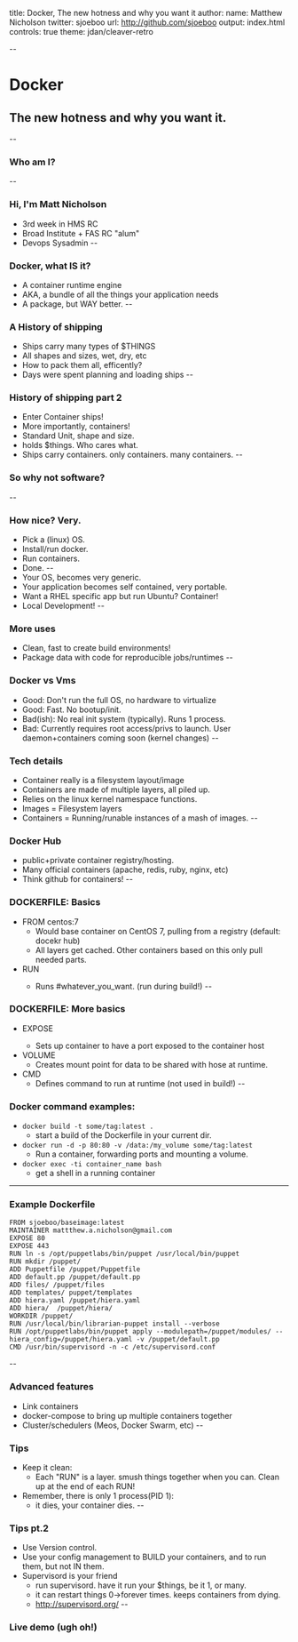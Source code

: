 title: Docker, The new hotness and why you want it
author:
  name: Matthew Nicholson
  twitter: sjoeboo
  url: http://github.com/sjoeboo
output: index.html
controls: true
theme: jdan/cleaver-retro

--
# Docker
## The new hotness and why you want it.
--
### Who am I?
--
### Hi, I'm Matt Nicholson
* 3rd week in HMS RC
* Broad Institute + FAS RC "alum"
* Devops Sysadmin
--
### Docker, what IS it?
* A container runtime engine
* AKA, a bundle of all the things your application needs
* A package, but WAY better.
--
### A History of shipping
* Ships carry many types of $THINGS
* All shapes and sizes, wet, dry, etc
* How to pack them all, efficently?
* Days were spent planning and loading ships
--
### History of shipping part 2
* Enter Container ships!
* More importantly, containers!
* Standard Unit, shape and size.
* holds $things. Who cares what.
* Ships carry containers. only containers. many containers.
--
### So why not software?
--
### How nice? Very.
* Pick a (linux) OS.
* Install/run docker.
* Run containers.
* Done.
--
* Your OS, becomes very generic.
* Your application becomes self contained, very portable.
* Want a RHEL specific app but run Ubuntu? Container!
* Local Development!
--
### More uses
* Clean, fast to create build environments!
* Package data with code for reproducible jobs/runtimes
--
### Docker vs Vms
* Good: Don't run the full OS, no hardware to virtualize
* Good: Fast. No bootup/init.
* Bad(ish): No real init system (typically). Runs 1 process.
* Bad: Currently requires root access/privs to launch. User daemon+containers coming soon (kernel changes)
--
### Tech details
* Container really is a filesystem layout/image
* Containers are made of multiple layers, all piled up.
* Relies on the linux kernel namespace functions.
* Images = Filesystem layers
* Containers = Running/runable instances of a mash of images.
--
### Docker Hub
* public+private container registry/hosting.
* Many official containers (apache, redis, ruby, nginx, etc)
* Think github for containers!
--
### DOCKERFILE: Basics
* FROM centos:7
  * Would base container on CentOS 7, pulling from a registry (default: docekr hub)
  * All layers get cached. Other containers based on this only pull needed parts.
* RUN <some command>
  * Runs #whatever_you_want. (run during build!)
--
### DOCKERFILE: More basics
* EXPOSE <port>
  * Sets up container to have a port exposed to the container host
* VOLUME </path>
  * Creates mount point for data to be shared with hose at runtime.
* CMD <command>
  * Defines command to run at runtime (not used in build!)
--
### Docker command examples:
* ```docker build -t some/tag:latest . ```
  * start a build of the Dockerfile in your current dir.
* ```docker run -d -p 80:80 -v /data:/my_volume some/tag:latest```
  * Run a container, forwarding ports and mounting a volume.
* ```docker exec -ti container_name bash```
  * get a shell in a running container
---
### Example Dockerfile
```
FROM sjoeboo/baseimage:latest
MAINTAINER mattthew.a.nicholson@gmail.com
EXPOSE 80
EXPOSE 443
RUN ln -s /opt/puppetlabs/bin/puppet /usr/local/bin/puppet
RUN mkdir /puppet/
ADD Puppetfile /puppet/Puppetfile
ADD default.pp /puppet/default.pp
ADD files/ /puppet/files
ADD templates/ puppet/templates
ADD hiera.yaml /puppet/hiera.yaml
ADD hiera/  /puppet/hiera/
WORKDIR /puppet/
RUN /usr/local/bin/librarian-puppet install --verbose
RUN /opt/puppetlabs/bin/puppet apply --modulepath=/puppet/modules/ --hiera_config=/puppet/hiera.yaml -v /puppet/default.pp
CMD /usr/bin/supervisord -n -c /etc/supervisord.conf
```
--
### Advanced features
* Link containers
* docker-compose to bring up multiple containers together
* Cluster/schedulers (Meos, Docker Swarm, etc)
--
### Tips
* Keep it clean:
  * Each "RUN" is a layer. smush things together when you can. Clean up at the end of each RUN!
* Remember, there is only 1 process(PID 1):
  * it dies, your container dies.
--
### Tips pt.2
  * Use Version control.
  * Use your config management to BUILD your containers, and to run them, but not IN them.
  * Supervisord is your friend
    * run supervisord. have it run your $things, be it 1, or many.
    * it can restart things 0->forever times. keeps containers from dying.
    * http://supervisord.org/
--
### Live demo (ugh oh!)
